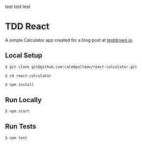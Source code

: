 test test test

# TDD React

A simple Calculator app created for a blog post at [testdriven.io](https://testdriven.io/blog/tdd-with-react-jest-and-enzyme-part-one/).

## Local Setup

```sh
$ git clone git@github.com:calebpollman/react-calculator.git
```

```sh
$ cd react-calculator
```

```sh
$ npm install
```

## Run Locally

```sh
$ npm start
```

## Run Tests

```sh
$ npm test
```
